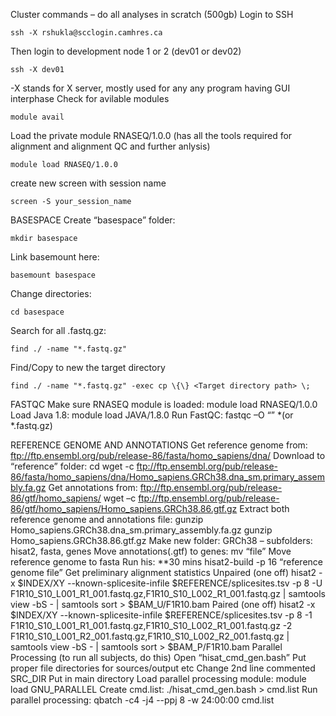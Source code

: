 Cluster commands – do all analyses in scratch (500gb)
Login to SSH
```Tsch
ssh -X rshukla@scclogin.camhres.ca
```
Then login to development node 1 or 2 (dev01 or dev02)
```Tsch
ssh -X dev01
```
-X stands for X server, mostly used for any any program having GUI interphase
Check for avilable modules
```Tsch
module avail
```
Load the private module RNASEQ/1.0.0 (has all the tools required for alignment and alignment QC and further anlysis)
```Tsch
module load RNASEQ/1.0.0
```
create new screen with session name
```Tsch
screen -S your_session_name
```
BASESPACE
Create “basespace” folder: 

```Tsch
mkdir basespace
```
Link basemount here: 
```Tsch
basemount basespace
```
Change directories:
```Tsch
cd basespace
```
Search for all .fastq.gz:
```Tsch
find ./ -name "*.fastq.gz" 
```
Find/Copy to new the target directory
```Tsch
find ./ -name "*.fastq.gz" -exec cp \{\} <Target directory path> \;
```
FASTQC
Make sure RNASEQ module is loaded: module load RNASEQ/1.0.0
Load Java 1.8: module load JAVA/1.8.0
Run FastQC: fastqc –O “<target directory>” *(or *.fastq.gz)

REFERENCE GENOME AND ANNOTATIONS
Get reference genome from: ftp://ftp.ensembl.org/pub/release-86/fasta/homo_sapiens/dna/
Download to “reference” folder: cd <reference dir>
wget -c ftp://ftp.ensembl.org/pub/release-86/fasta/homo_sapiens/dna/Homo_sapiens.GRCh38.dna_sm.primary_assembly.fa.gz
Get annotations from: ftp://ftp.ensembl.org/pub/release-86/gtf/homo_sapiens/
wget –c ftp://ftp.ensembl.org/pub/release-86/gtf/homo_sapiens/Homo_sapiens.GRCh38.86.gtf.gz
Extract both reference genome and annotations file:
gunzip Homo_sapiens.GRCh38.dna_sm.primary_assembly.fa.gz
gunzip Homo_sapiens.GRCh38.86.gtf.gz
Make new folder: GRCh38 – subfolders: hisat2, fasta, genes
Move annotations(.gtf) to genes: mv “file” <destination>
Move reference genome to fasta
Run his: **30 mins
hisat2-build -p 16 “reference genome file” <hisat2 dir>
Get preliminary alignment statistics
Unpaired (one off)
hisat2 -x  $INDEX/XY --known-splicesite-infile $REFERENCE/splicesites.tsv -p 8 -U F1R10_S10_L001_R1_001.fastq.gz,F1R10_S10_L002_R1_001.fastq.gz | samtools view -bS - | samtools sort > $BAM_U/F1R10.bam
Paired (one off)
hisat2 -x  $INDEX/XY --known-splicesite-infile $REFERENCE/splicesites.tsv -p 8 -1 F1R10_S10_L001_R1_001.fastq.gz,F1R10_S10_L002_R1_001.fastq.gz -2 F1R10_S10_L001_R2_001.fastq.gz,F1R10_S10_L002_R2_001.fastq.gz | samtools view -bS - | samtools sort > $BAM_P/F1R10.bam
Parallel Processing (to run all subjects, do this)
Open “hisat_cmd_gen.bash”
Put proper file directories for sources/output etc
Change 2nd line commented SRC_DIR
Put in main directory
Load parallel processing module: module load GNU_PARALLEL
Create cmd.list: ./hisat_cmd_gen.bash > cmd.list
Run parallel processing: qbatch    -c4 -j4 --ppj 8  -w 24:00:00 cmd.list




